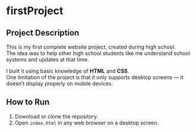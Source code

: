 # firstProject

## Project Description  
This is my first complete website project, created during high school.  
The idea was to help other high school students like me understand school systems and updates at that time.  

I built it using basic knowledge of **HTML** and **CSS**.  
One limitation of the project is that it only supports desktop screens — it doesn’t display properly on mobile devices.

## How to Run  
1. Download or clone the repository.  
2. Open `index.html` in any web browser on a desktop screen.

